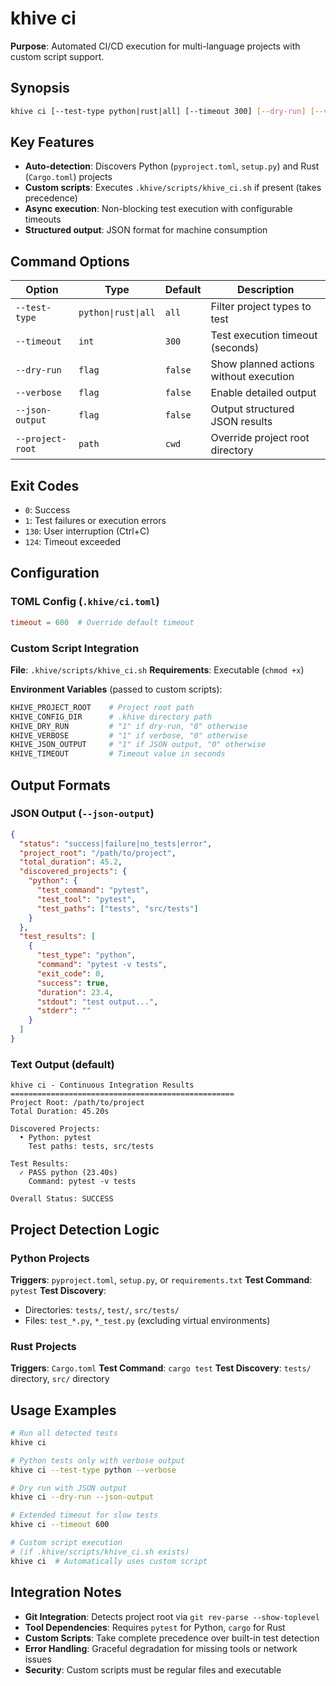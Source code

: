 # khive ci

**Purpose**: Automated CI/CD execution for multi-language projects with custom
script support.

## Synopsis

```bash
khive ci [--test-type python|rust|all] [--timeout 300] [--dry-run] [--verbose] [--json-output]
```

## Key Features

- **Auto-detection**: Discovers Python (`pyproject.toml`, `setup.py`) and Rust
  (`Cargo.toml`) projects
- **Custom scripts**: Executes `.khive/scripts/khive_ci.sh` if present (takes
  precedence)
- **Async execution**: Non-blocking test execution with configurable timeouts
- **Structured output**: JSON format for machine consumption

## Command Options

| Option           | Type                | Default | Description                            |
| ---------------- | ------------------- | ------- | -------------------------------------- |
| `--test-type`    | `python\|rust\|all` | `all`   | Filter project types to test           |
| `--timeout`      | `int`               | `300`   | Test execution timeout (seconds)       |
| `--dry-run`      | `flag`              | `false` | Show planned actions without execution |
| `--verbose`      | `flag`              | `false` | Enable detailed output                 |
| `--json-output`  | `flag`              | `false` | Output structured JSON results         |
| `--project-root` | `path`              | `cwd`   | Override project root directory        |

## Exit Codes

- `0`: Success
- `1`: Test failures or execution errors
- `130`: User interruption (Ctrl+C)
- `124`: Timeout exceeded

## Configuration

### TOML Config (`.khive/ci.toml`)

```toml
timeout = 600  # Override default timeout
```

### Custom Script Integration

**File**: `.khive/scripts/khive_ci.sh` **Requirements**: Executable (`chmod +x`)

**Environment Variables** (passed to custom scripts):

```bash
KHIVE_PROJECT_ROOT    # Project root path
KHIVE_CONFIG_DIR      # .khive directory path
KHIVE_DRY_RUN         # "1" if dry-run, "0" otherwise
KHIVE_VERBOSE         # "1" if verbose, "0" otherwise
KHIVE_JSON_OUTPUT     # "1" if JSON output, "0" otherwise
KHIVE_TIMEOUT         # Timeout value in seconds
```

## Output Formats

### JSON Output (`--json-output`)

```json
{
  "status": "success|failure|no_tests|error",
  "project_root": "/path/to/project",
  "total_duration": 45.2,
  "discovered_projects": {
    "python": {
      "test_command": "pytest",
      "test_tool": "pytest",
      "test_paths": ["tests", "src/tests"]
    }
  },
  "test_results": [
    {
      "test_type": "python",
      "command": "pytest -v tests",
      "exit_code": 0,
      "success": true,
      "duration": 23.4,
      "stdout": "test output...",
      "stderr": ""
    }
  ]
}
```

### Text Output (default)

```
khive ci - Continuous Integration Results
==================================================
Project Root: /path/to/project
Total Duration: 45.20s

Discovered Projects:
  • Python: pytest
    Test paths: tests, src/tests

Test Results:
  ✓ PASS python (23.40s)
    Command: pytest -v tests

Overall Status: SUCCESS
```

## Project Detection Logic

### Python Projects

**Triggers**: `pyproject.toml`, `setup.py`, or `requirements.txt` **Test
Command**: `pytest` **Test Discovery**:

- Directories: `tests/`, `test/`, `src/tests/`
- Files: `test_*.py`, `*_test.py` (excluding virtual environments)

### Rust Projects

**Triggers**: `Cargo.toml` **Test Command**: `cargo test` **Test Discovery**:
`tests/` directory, `src/` directory

## Usage Examples

```bash
# Run all detected tests
khive ci

# Python tests only with verbose output
khive ci --test-type python --verbose

# Dry run with JSON output
khive ci --dry-run --json-output

# Extended timeout for slow tests
khive ci --timeout 600

# Custom script execution
# (if .khive/scripts/khive_ci.sh exists)
khive ci  # Automatically uses custom script
```

## Integration Notes

- **Git Integration**: Detects project root via `git rev-parse --show-toplevel`
- **Tool Dependencies**: Requires `pytest` for Python, `cargo` for Rust
- **Custom Scripts**: Take complete precedence over built-in test detection
- **Error Handling**: Graceful degradation for missing tools or network issues
- **Security**: Custom scripts must be regular files and executable
